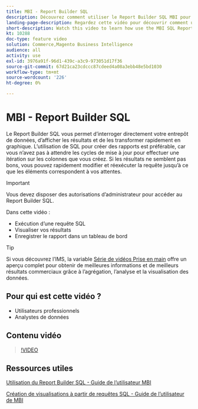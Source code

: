 ```yaml
---
title: MBI - Report Builder SQL
description: Découvrez comment utiliser le Report Builder SQL MBI pour interroger directement votre entrepôt de données, afficher les résultats et rapidement les transformer en graphique.
landing-page-description: Regardez cette vidéo pour découvrir comment utiliser le Report Builder SQL MBI pour interroger directement votre entrepôt de données, afficher les résultats et les transformer rapidement en graphique.
short-description: Watch this video to learn how use the MBI SQL Report Builder to directly query your data warehouse, view the results, and quickly transform them into a chart.
kt: 10288
doc-type: feature video
solution: Commerce,Magento Business Intelligence
audience: all
activity: use
exl-id: 3976a91f-96d1-439c-a3c9-973051d17f36
source-git-commit: 67d21ca23cdccc87cdeed4a08a3ebb48e5bd1030
workflow-type: tm+mt
source-wordcount: '226'
ht-degree: 0%

---
```


# MBI - Report Builder SQL

Le Report Builder SQL vous permet d’interroger directement votre entrepôt de données, d’afficher les résultats et de les transformer rapidement en graphique. L’utilisation de SQL pour créer des rapports est préférable, car vous n’avez pas à attendre les cycles de mise à jour pour effectuer une itération sur les colonnes que vous créez. Si les résultats ne semblent pas bons, vous pouvez rapidement modifier et réexécuter la requête jusqu’à ce que les éléments correspondent à vos attentes.

>[!IMPORTANT]
>
>Vous devez disposer des autorisations d’administrateur pour accéder au Report Builder SQL.

Dans cette vidéo :

- Exécution d’une requête SQL
- Visualiser vos résultats
- Enregistrer le rapport dans un tableau de bord

>[!TIP]
>
>Si vous découvrez l’IMS, la variable [Série de vidéos Prise en main](1-overview.md) offre un aperçu complet pour obtenir de meilleures informations et de meilleurs résultats commerciaux grâce à l’agrégation, l’analyse et la visualisation des données.

## Pour qui est cette vidéo ?

- Utilisateurs professionnels
- Analystes de données

## Contenu vidéo

>[!VIDEO](https://video.tv.adobe.com/v/342406?quality=12&learn=on)

## Ressources utiles

[Utilisation du Report Builder SQL - Guide de l’utilisateur MBI](https://experienceleague.adobe.com/docs/commerce-business-intelligence/mbi/analyze/sql/sql-rpt-bldr.html)

[Création de visualisations à partir de requêtes SQL - Guide de l’utilisateur de MBI](https://experienceleague.adobe.com/docs/commerce-business-intelligence/mbi/tutorials/create-visuals-from-sql.html)
